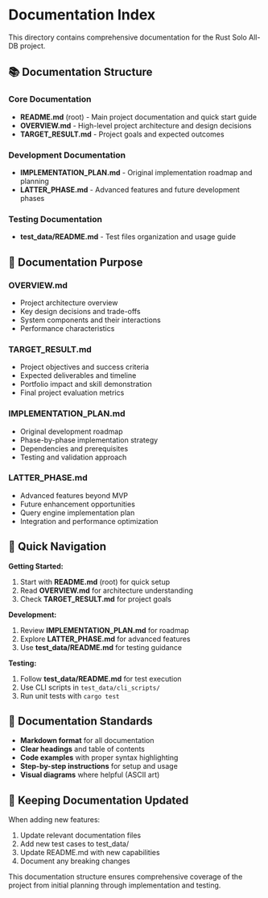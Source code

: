 # Documentation Index

This directory contains comprehensive documentation for the Rust Solo All-DB project.

## 📚 Documentation Structure

### **Core Documentation**
- **README.md** (root) - Main project documentation and quick start guide
- **OVERVIEW.md** - High-level project architecture and design decisions
- **TARGET_RESULT.md** - Project goals and expected outcomes

### **Development Documentation**
- **IMPLEMENTATION_PLAN.md** - Original implementation roadmap and planning
- **LATTER_PHASE.md** - Advanced features and future development phases

### **Testing Documentation**
- **test_data/README.md** - Test files organization and usage guide

## 🎯 Documentation Purpose

### **OVERVIEW.md**
- Project architecture overview
- Key design decisions and trade-offs
- System components and their interactions
- Performance characteristics

### **TARGET_RESULT.md**
- Project objectives and success criteria
- Expected deliverables and timeline
- Portfolio impact and skill demonstration
- Final project evaluation metrics

### **IMPLEMENTATION_PLAN.md**
- Original development roadmap
- Phase-by-phase implementation strategy
- Dependencies and prerequisites
- Testing and validation approach

### **LATTER_PHASE.md**
- Advanced features beyond MVP
- Future enhancement opportunities
- Query engine implementation plan
- Integration and performance optimization

## 🚀 Quick Navigation

**Getting Started:**
1. Start with **README.md** (root) for quick setup
2. Read **OVERVIEW.md** for architecture understanding
3. Check **TARGET_RESULT.md** for project goals

**Development:**
1. Review **IMPLEMENTATION_PLAN.md** for roadmap
2. Explore **LATTER_PHASE.md** for advanced features
3. Use **test_data/README.md** for testing guidance

**Testing:**
1. Follow **test_data/README.md** for test execution
2. Use CLI scripts in `test_data/cli_scripts/`
3. Run unit tests with `cargo test`

## 📝 Documentation Standards

- **Markdown format** for all documentation
- **Clear headings** and table of contents
- **Code examples** with proper syntax highlighting
- **Step-by-step instructions** for setup and usage
- **Visual diagrams** where helpful (ASCII art)

## 🔄 Keeping Documentation Updated

When adding new features:
1. Update relevant documentation files
2. Add new test cases to test_data/
3. Update README.md with new capabilities
4. Document any breaking changes

This documentation structure ensures comprehensive coverage of the project from initial planning through implementation and testing.

